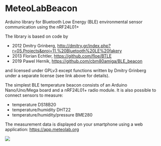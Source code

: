 MeteoLabBeacon
====

Arduino library for Bluetooth Low Energy (BLE) environmental sensor communication using the nRF24L01+

The library is based on code by

 * 2012 Dmitry Grinberg, http://dmitry.gr/index.php?r=05.Projects&proj=11.%20Bluetooth%20LE%20fakery
 * 2013 Florian Echtler, https://github.com/floe/BTLE
 * 2019 Pawel Hernik, https://github.com/cbm80amiga/BLE_beacon

and licensed under GPLv3 except functions written by Dmitry Grinberg under a separate
license (see link above for details).

The simplest BLE temperature beacon consists of an Arduino Nano/Uno/Mega board and a nRF24L01+ radio module. It is also possible to connect sensors to measure:
* temperature DS18B20
* temperature/humidity DHT22
* temperature/humidity/pressure BME280

The measurement data is displayed on your smartphone using a web application:
https://app.meteolab.org

<img src="https://meteolab.org/assets/images/meteolab-app-03.png">
